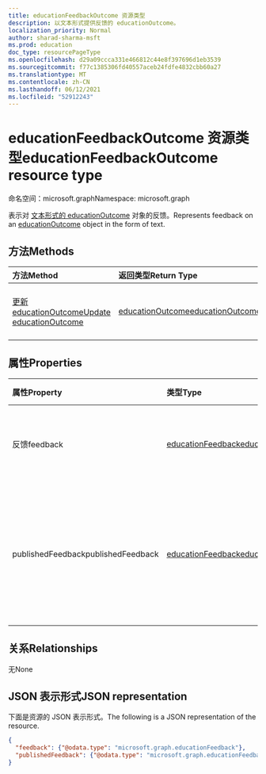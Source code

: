 ```yaml
---
title: educationFeedbackOutcome 资源类型
description: 以文本形式提供反馈的 educationOutcome。
localization_priority: Normal
author: sharad-sharma-msft
ms.prod: education
doc_type: resourcePageType
ms.openlocfilehash: d29a09ccca331e466812c44e8f397696d1eb3539
ms.sourcegitcommit: f77c1385306fd40557aceb24fdfe4832cbb60a27
ms.translationtype: MT
ms.contentlocale: zh-CN
ms.lasthandoff: 06/12/2021
ms.locfileid: "52912243"
---
```

# <a name="educationfeedbackoutcome-resource-type"></a><span data-ttu-id="23706-103">educationFeedbackOutcome 资源类型</span><span class="sxs-lookup"><span data-stu-id="23706-103">educationFeedbackOutcome resource type</span></span>

<span data-ttu-id="23706-104">命名空间：microsoft.graph</span><span class="sxs-lookup"><span data-stu-id="23706-104">Namespace: microsoft.graph</span></span>

<span data-ttu-id="23706-105">表示对 [文本形式的 educationOutcome](educationoutcome.md) 对象的反馈。</span><span class="sxs-lookup"><span data-stu-id="23706-105">Represents feedback on an [educationOutcome](educationoutcome.md) object in the form of text.</span></span> 

## <a name="methods"></a><span data-ttu-id="23706-106">方法</span><span class="sxs-lookup"><span data-stu-id="23706-106">Methods</span></span>

| <span data-ttu-id="23706-107">方法</span><span class="sxs-lookup"><span data-stu-id="23706-107">Method</span></span>       | <span data-ttu-id="23706-108">返回类型</span><span class="sxs-lookup"><span data-stu-id="23706-108">Return Type</span></span> | <span data-ttu-id="23706-109">说明</span><span class="sxs-lookup"><span data-stu-id="23706-109">Description</span></span> |
|:-------------|:------------|:------------|
| [<span data-ttu-id="23706-110">更新 educationOutcome</span><span class="sxs-lookup"><span data-stu-id="23706-110">Update educationOutcome</span></span>](../api/educationoutcome-update.md) | [<span data-ttu-id="23706-111">educationOutcome</span><span class="sxs-lookup"><span data-stu-id="23706-111">educationOutcome</span></span>](educationoutcome.md) | <span data-ttu-id="23706-112">更新 educationOutcome 对象。</span><span class="sxs-lookup"><span data-stu-id="23706-112">Update educationOutcome object.</span></span> |

## <a name="properties"></a><span data-ttu-id="23706-113">属性</span><span class="sxs-lookup"><span data-stu-id="23706-113">Properties</span></span>

| <span data-ttu-id="23706-114">属性</span><span class="sxs-lookup"><span data-stu-id="23706-114">Property</span></span>     | <span data-ttu-id="23706-115">类型</span><span class="sxs-lookup"><span data-stu-id="23706-115">Type</span></span>        | <span data-ttu-id="23706-116">说明</span><span class="sxs-lookup"><span data-stu-id="23706-116">Description</span></span> |
|:-------------|:------------|:------------|
|<span data-ttu-id="23706-117">反馈</span><span class="sxs-lookup"><span data-stu-id="23706-117">feedback</span></span>|[<span data-ttu-id="23706-118">educationFeedback</span><span class="sxs-lookup"><span data-stu-id="23706-118">educationFeedback</span></span>](educationfeedback.md)|<span data-ttu-id="23706-119">教师向学生提供书面反馈。</span><span class="sxs-lookup"><span data-stu-id="23706-119">Teacher's written feedback to the student.</span></span>|
|<span data-ttu-id="23706-120">publishedFeedback</span><span class="sxs-lookup"><span data-stu-id="23706-120">publishedFeedback</span></span>|[<span data-ttu-id="23706-121">educationFeedback</span><span class="sxs-lookup"><span data-stu-id="23706-121">educationFeedback</span></span>](educationfeedback.md)|<span data-ttu-id="23706-122">在将成绩发布给学生时所创建的反馈属性的副本。</span><span class="sxs-lookup"><span data-stu-id="23706-122">A copy of the feedback property that is made when the grade is released to the student.</span></span>|

## <a name="relationships"></a><span data-ttu-id="23706-123">关系</span><span class="sxs-lookup"><span data-stu-id="23706-123">Relationships</span></span>

<span data-ttu-id="23706-124">无</span><span class="sxs-lookup"><span data-stu-id="23706-124">None</span></span>

## <a name="json-representation"></a><span data-ttu-id="23706-125">JSON 表示形式</span><span class="sxs-lookup"><span data-stu-id="23706-125">JSON representation</span></span>

<span data-ttu-id="23706-126">下面是资源的 JSON 表示形式。</span><span class="sxs-lookup"><span data-stu-id="23706-126">The following is a JSON representation of the resource.</span></span>

<!-- {
  "blockType": "resource",
  "optionalProperties": [

  ],
  "@odata.type": "microsoft.graph.educationFeedbackOutcome",
  "keyProperty": "id"
}-->

```json
{
  "feedback": {"@odata.type": "microsoft.graph.educationFeedback"},
  "publishedFeedback": {"@odata.type": "microsoft.graph.educationFeedback"}
}
```

<!-- uuid: 16cd6b66-4b1a-43a1-adaf-3a886856ed98
2019-02-04 14:57:30 UTC -->
<!-- {
  "type": "#page.annotation",
  "description": "educationFeedbackOutcome resource",
  "keywords": "",
  "section": "documentation",
  "tocPath": ""
}-->

